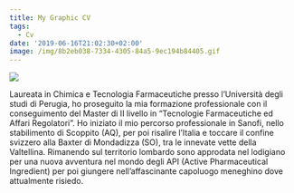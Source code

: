 ```yaml
---
title: My Graphic CV
tags:
  - Cv
date: '2019-06-16T21:02:30+02:00'
image: /img/8b2eb038-7334-4305-84a5-9ec194b84405.gif
---
```

![](/img/8b2eb038-7334-4305-84a5-9ec194b84405.gif)

Laureata in Chimica e Tecnologia Farmaceutiche presso l’Università degli studi di Perugia, ho proseguito la mia formazione professionale con il conseguimento del Master di II livello in “Tecnologie Farmaceutiche ed Affari Regolatori”. Ho iniziato il mio percorso professionale in Sanofi, nello stabilimento di Scoppito (AQ), per poi risalire l’Italia e toccare il confine svizzero alla Baxter di Mondadizza (SO), tra le innevate vette della Valtellina. Rimanendo sul territorio lombardo sono approdata nel lodigiano per una nuova avventura nel mondo degli API (Active Pharmaceutical Ingredient) per poi giungere nell’affascinante capoluogo meneghino dove attualmente risiedo.
